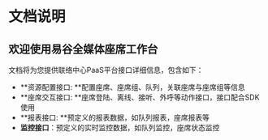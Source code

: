 # 文档说明

## 欢迎使用易谷全媒体座席工作台

文档将为您提供联络中心PaaS平台接口详细信息，包含如下：

* **资源配置接口: **配置座席、座席组、队列，关联座席与座席组等信息
* **座席交互接口: **座席登陆、离线、接听、外呼等动作接口，接口配合SDK使用
* **报表接口: **预定义的报表数据，如队列报表，座席报表等
* **监控接口**：预定义的实时监控数据，如队列监控，座席状态监控

#### 



